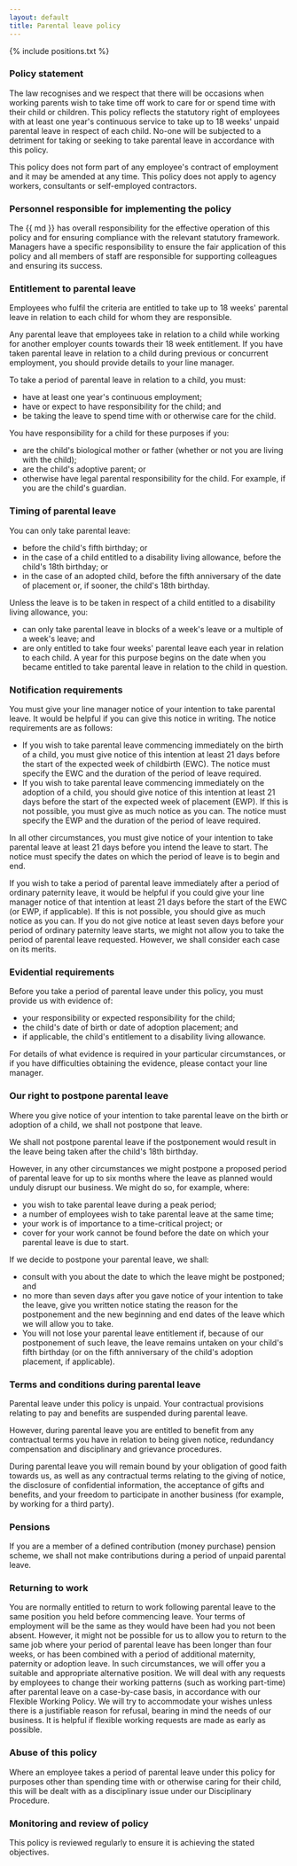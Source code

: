 ```yaml
---
layout: default
title: Parental leave policy
---
```


{% include positions.txt %}
### Policy statement

The law recognises and we respect that there will be occasions when working parents wish to take time off work to care for or spend time with their child or children.  This policy reflects the statutory right of employees with at least one year's continuous service to take up to 18 weeks' unpaid parental leave in respect of each child.  No-one will be subjected to a detriment for taking or seeking to take parental leave in accordance with this policy.

This policy does not form part of any employee's contract of employment and it may be amended at any time.  This policy does not apply to agency workers, consultants or self-employed contractors.

### Personnel responsible for implementing the policy


The {{ md }} has overall responsibility for the effective operation of this policy and for ensuring compliance with the relevant statutory framework.  Managers have a specific responsibility to ensure the fair application of this policy and all members of staff are responsible for supporting colleagues and ensuring its success.

### Entitlement to parental leave

Employees who fulfil the criteria are entitled to take up to 18 weeks' parental leave in relation to each child for whom they are responsible.

Any parental leave that employees take in relation to a child while working for another employer counts towards their 18 week entitlement. If you have taken parental leave in relation to a child during previous or concurrent employment, you should provide details to your line manager.

To take a period of parental leave in relation to a child, you must:

* have at least one year's continuous employment;
* have or expect to have responsibility for the child; and
* be taking the leave to spend time with or otherwise care for the child.

You have responsibility for a child for these purposes if you:

* are the child's biological mother or father (whether or not you are living with the child);
* are the child's adoptive parent; or
* otherwise have legal parental responsibility for the child. For example, if you are the child's guardian.

### Timing of parental leave

You can only take parental leave:

* before the child's fifth birthday; or
* in the case of a child entitled to a disability living allowance, before the child's 18th birthday; or
* in the case of an adopted child, before the fifth anniversary of the date of placement or, if sooner, the child's 18th birthday.

Unless the leave is to be taken in respect of a child entitled to a disability living allowance, you:

* can only take parental leave in blocks of a week's leave or a multiple of a week's leave; and
* are only entitled to take four weeks' parental leave each year in relation to each child. A year for this purpose begins on the date when you became entitled to take parental leave in relation to the child in question.

### Notification requirements

You must give your line manager notice of your intention to take parental leave. It would be helpful if you can give this notice in writing. The notice requirements are as follows:

* If you wish to take parental leave commencing immediately on the birth of a child, you must give notice of this intention at least 21 days before the start of the expected week of childbirth (EWC). The notice must specify the EWC and the duration of the period of leave required.
* If you wish to take parental leave commencing immediately on the adoption of a child, you should give notice of this intention at least 21 days before the start of the expected week of placement (EWP). If this is not possible, you must give as much notice as you can. The notice must specify the EWP and the duration of the period of leave required.

In all other circumstances, you must give notice of your intention to take parental leave at least 21 days before you intend the leave to start. The notice must specify the dates on which the period of leave is to begin and end.

If you wish to take a period of parental leave immediately after a period of ordinary paternity leave, it would be helpful if you could give your line manager notice of that intention at least 21 days before the start of the EWC (or EWP, if applicable). If this is not possible, you should give as much notice as you can. If you do not give notice at least seven days before your period of ordinary paternity leave starts, we might not allow you to take the period of parental leave requested. However, we shall consider each case on its merits.

### Evidential requirements

Before you take a period of parental leave under this policy, you must provide us with evidence of:

* your responsibility or expected responsibility for the child;
* the child's date of birth or date of adoption placement; and
* if applicable, the child's entitlement to a disability living allowance.

For details of what evidence is required in your particular circumstances, or if you have difficulties obtaining the evidence, please contact your line manager.

### Our right to postpone parental leave

Where you give notice of your intention to take parental leave on the birth or adoption of a child, we shall not postpone that leave.

We shall not postpone parental leave if the postponement would result in the leave being taken after the child's 18th birthday.

However, in any other circumstances we might postpone a proposed period of parental leave for up to six months where the leave as planned would unduly disrupt our business. We might do so, for example, where:

* you wish to take parental leave during a peak period;
* a number of employees wish to take parental leave at the same time;
* your work is of importance to a time-critical project; or
* cover for your work cannot be found before the date on which your parental leave is due to start.

If we decide to postpone your parental leave, we shall:

* consult with you about the date to which the leave might be postponed; and
* no more than seven days after you gave notice of your intention to take the leave, give you written notice stating the reason for the postponement and the new beginning and end dates of the leave which we will allow you to take.
* You will not lose your parental leave entitlement if, because of our postponement of such leave, the leave remains untaken on your child's fifth birthday (or on the fifth anniversary of the child's adoption placement, if applicable).

### Terms and conditions during parental leave

Parental leave under this policy is unpaid. Your contractual provisions relating to pay and benefits are suspended during parental leave.

However, during parental leave you are entitled to benefit from any contractual terms you have in relation to being given notice, redundancy compensation and disciplinary and grievance procedures.

During parental leave you will remain bound by your obligation of good faith towards us, as well as any contractual terms relating to the giving of notice, the disclosure of confidential information, the acceptance of gifts and benefits, and your freedom to participate in another business (for example, by working for a third party).

### Pensions
If you are a member of a defined contribution (money purchase) pension scheme, we shall not make contributions during a period of unpaid parental leave.

### Returning to work

You are normally entitled to return to work following parental leave to the same position you held before commencing leave. Your terms of employment will be the same as they would have been had you not been absent.
However, it might not be possible for us to allow you to return to the same job where your period of parental leave has been longer than four weeks, or has been combined with a period of additional maternity, paternity or adoption leave. In such circumstances, we will offer you a suitable and appropriate alternative position.
We will deal with any requests by employees to change their working patterns (such as working part-time) after parental leave on a case-by-case basis, in accordance with our Flexible Working Policy. We will try to accommodate your wishes unless there is a justifiable reason for refusal, bearing in mind the needs of our business. It is helpful if flexible working requests are made as early as possible.

### Abuse of this policy

Where an employee takes a period of parental leave under this policy for purposes other than spending time with or otherwise caring for their child, this will be dealt with as a disciplinary issue under our Disciplinary Procedure.

### Monitoring and review of policy

This policy is reviewed regularly to ensure it is achieving the stated objectives.

